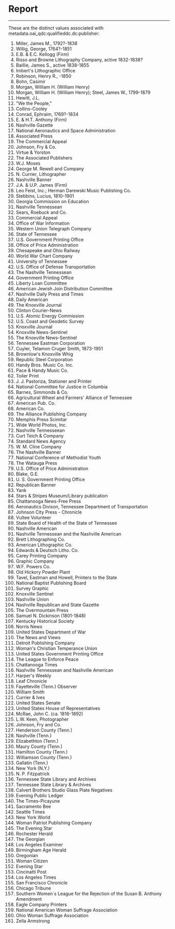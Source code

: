 # Report
---
These are the distinct values associated with metadata.oai_qdc:qualifieddc.dc:publisher:

1. Miller, James M., 1792?-1838
2. Willig, George, 1764?-1851
3. E.B. & E.C. Kellogg (Firm)
4. Risso and Browne Lithography Company, active 1832-1838?
5. Baillie, James S., active 1838-1855
6. Imbert's Lithographic Office
7. Robinson, Henry R., -1850
8. Bohn, Casimir
9. Morgan, William H. (William Henry)
10. Morgan, William H. (William Henry); Steel, James W., 1799-1879
11. Hewitt, J.L.
12. "We the People,"
13. Collins-Cooley
14. Conrad, Ephraim, 1769?-1834
15. E. & H.T. Anthony (Firm)
16. Nashville Gazette
17. National Aeronautics and Space Administration
18. Associated Press
19. The Commercial Appeal
20. Johnson, Fry & Co.
21. Virtue & Yorston
22. The Associated Publishers
23. W.J. Moses
24. George M. Rewell and Company
25. N. Currier, Lithographer
26. Nashville Banner
27. J.A. & U.P. James (Firm)
28. Leo Feist, Inc.; Herman Darewski Music Publishing Co.
29. Stebbins, Lucius, 1810-1901
30. Georgia Commission on Education
31. Nashville Tennessean
32. Sears, Roebuck and Co.
33. Commercial Appeal
34. Office of War Information
35. Western Union Telegraph Company
36. State of Tennessee
37. U.S. Government Printing Office
38. Office of Price Administration
39. Chesapeake and Ohio Railway
40. World War Chart Company
41. University of Tennessee
42. U.S. Office of Defense Transportation
43. The Nashville Tennessean
44. Government Printing Office
45. Liberty Loan Committee
46. American Jewish Join Distribution Committee
47. Nashville Daily Press and Times
48. Daily American
49. The Knoxville Journal
50. Clinton Courier-News
51. U.S. Atomic Energy Commission
52. U.S. Coast and Geodetic Survey
53. Knoxville Journal
54. Knoxville News-Sentinel
55. The Knoxville News-Sentinel
56. Tennessee Eastman Corporation
57. Cuyler, Telamon Cruger Smith, 1873-1951
58. Brownlow's Knoxville Whig
59. Republic Steel Corporation
60. Handy Bros. Music Co. Inc.
61. Pace & Handy Music Co.
62. Toiler Print
63. J. J. Pastoriza, Stationer and Printer
64. National Committee for Justice in Columbia
65. Barnes, Simmonds & Co.
66. Agricultural Wheel and Farmers' Alliance of Tennessee
67. American Pub. Co.
68. American Co.
69. The Alliance Publishing Company
70. Memphis Press Scimitar
71. Wide World Photos, Inc.
72. Nashville Tennesseean
73. Curt Teich & Company
74. Standard News Agency
75. W. M. Cline Company
76. The Nashville Banner
77. National Conference of Methodist Youth
78. The Watauga Press
79. U.S. Office of Price Administration
80. Blake, G.E.
81. U. S. Government Printing Office
82. Republican Banner
83. Yank
84. Stars & Stripes Museum/Library publication
85. Chattanooga News-Free Press
86. Aeronautics Divison, Tennessee Department of Transportation
87. Johnson City Press - Chronicle
88. Vultee Volunteer
89. State Board of Health of the State of Tennessee
90. Nashville American
91. Nashville Tennessean and the Nashville American
92. Brett Lithographing Co.
93. American Lithographic Co.
94. Edwards & Deutsch Litho. Co.
95. Carey Printing Company
96. Graphic Company
97. W.F. Powers Co.
98. Old Hickory Powder Plant
99. Tavel, Eastman and Howell, Printers to the State
100. National Baptist Publishing Board
101. Survey Graphic
102. Knoxville Sentinel
103. Nashville Union
104. Nashville Republican and State Gazette
105. The Overmountain Press
106. Samuel N. Dickinson (1801-1848)
107. Kentucky Historical Society
108. Norris News
109. United States Department of War
110. The News and Views
111. Detroit Publishing Company
112. Woman's Christian Temperance Union
113. United States Government Printing Office
114. The League to Enforce Peace
115. Chattanooga Times
116. Nashville Tennessean and Nashville American
117. Harper's Weekly
118. Leaf Chronicle
119. Fayetteville (Tenn.) Observer
120. William Smith
121. Currier & Ives
122. United States Senate
123. United States House of Representatives
124. McRae, John C. (ca. 1816-1892)
125. L.W. Keen, Photographer
126. Johnson, Fry and Co.
127. Henderson County (Tenn.)
128. Nashville (Tenn.)
129. Elizabethton (Tenn.)
130. Maury County (Tenn.)
131. Hamilton County (Tenn.)
132. Williamson County (Tenn.)
133. Gallatin (Tenn.)
134. New York (N.Y.)
135. N. P. Fitzpatrick
136. Tennessee State Library and Archives
137. Tennessee State Library & Archives
138. Calvert Brothers Studio Glass Plate Negatives
139. Evening Public Ledger
140. The Times-Picayune
141. Sacramento Bee
142. Seattle Times
143. New York World
144. Woman Patriot Publishing Company
145. The Evening Star
146. Rochester Herald
147. The Georgian
148. Los Angeles Examiner
149. Birmingham Age Herald
150. Oregonian
151. Woman Citizen
152. Evening Star
153. Cincinatti Post
154. Los Angeles Times
155. San Francisco Chronicle
156. Chicago Tribune
157. Southern Women`s League for the Rejection of the Susan B. Anthony Amendment
158. Eagle Company Printers
159. National American Woman Suffrage Association
160. Ohio Woman Suffrage Association
161. Zella Armstrong
